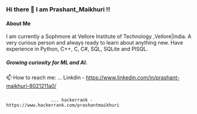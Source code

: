 ### Hi there 👋 I am Prashant_Maikhuri !!

<!--
**Prashant-Maikhuri/Prashant-Maikhuri** is a ✨ _special_ ✨ repository because its `README.md` (this file) appears on your GitHub profile.

Here are some ideas to get you started:

- 🔭 I’m currently working on ...
- 🌱 I’m currently learning ...
- 👯 I’m looking to collaborate on ...
- 🤔 I’m looking for help with ...
- 💬 Ask me about ...
- 📫 How to reach me: ... Linkdin - https://www.linkedin.com/in/prashant-maikhuri-8021211a0/ 
- 😄 Pronouns: ...
- ⚡ Fun fact: ... Hobbies- Movies,Netflix,Football and Playing Guitar
-->

#### About Me
I am currently a Sophmore at Vellore Institute of Technology ,Vellore|India.
A very curious person and always ready to learn about anything new. Have experience in Python, C++, C, C#, SQL, SQLite and PlSQL.

##### Growing curiosity for ML and AI.


📫 How to reach me: ... Linkdin - https://www.linkedin.com/in/prashant-maikhuri-8021211a0/
###
                     ... hackerrank - https://www.hackerrank.com/prashantmaikhuri
                     


